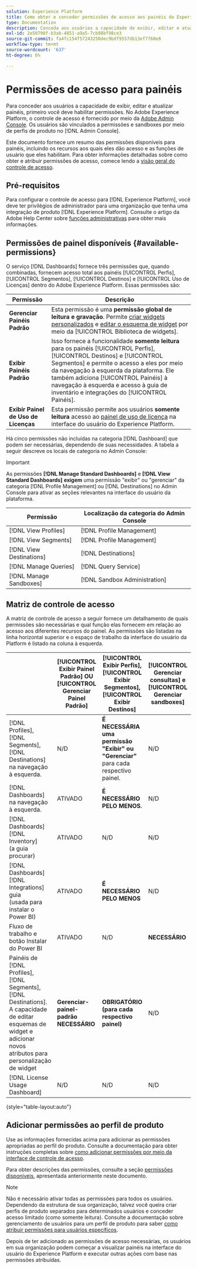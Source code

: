 ```yaml
---
solution: Experience Platform
title: Como obter e conceder permissões de acesso aos painéis do Experience Platform
type: Documentation
description: Conceda aos usuários a capacidade de exibir, editar e atualizar painéis de Experience Platform usando o Adobe Admin Console.
exl-id: 2e50790f-b3ab-4851-a9a5-7cb98bf98ce3
source-git-commit: fa4fc154f57243250dec9bdf9557db13ef7768e8
workflow-type: tm+mt
source-wordcount: '637'
ht-degree: 6%

---
```


# Permissões de acesso para painéis

Para conceder aos usuários a capacidade de exibir, editar e atualizar painéis, primeiro você deve habilitar permissões. No Adobe Experience Platform, o controle de acesso é fornecido por meio da [Adobe Admin Console](https://adminconsole.adobe.com/). Os usuários são vinculados a permissões e sandboxes por meio de perfis de produto no [!DNL Admin Console].

Este documento fornece um resumo das permissões disponíveis para painéis, incluindo os recursos aos quais eles dão acesso e as funções de usuário que eles habilitam. Para obter informações detalhadas sobre como obter e atribuir permissões de acesso, comece lendo a [visão geral do controle de acesso](../access-control/home.md).

## Pré-requisitos

Para configurar o controle de acesso para [!DNL Experience Platform], você deve ter privilégios de administrador para uma organização que tenha uma integração de produto [!DNL Experience Platform]. Consulte o artigo da Adobe Help Center sobre [funções administrativas](https://helpx.adobe.com/br/enterprise/using/admin-roles.html) para obter mais informações.

## Permissões de painel disponíveis {#available-permissions}

O serviço [!DNL Dashboards] fornece três permissões que, quando combinadas, fornecem acesso total aos painéis [!UICONTROL Perfis], [!UICONTROL Segmentos], [!UICONTROL Destinos] e [!UICONTROL Uso de Licenças] dentro do Adobe Experience Platform. Essas permissões são:

| Permissão | Descrição |
|---|---|
| **Gerenciar Painéis Padrão** | Esta permissão é uma **permissão global de leitura e gravação**. Permite [criar widgets personalizados](./customize/custom-widgets.md) e [editar o esquema de widget](./customize/edit-schema.md) por meio da [!UICONTROL Biblioteca de widgets]. |
| **Exibir Painéis Padrão** | Isso fornece a funcionalidade **somente leitura** para os painéis [!UICONTROL Perfis], [!UICONTROL Destinos] e [!UICONTROL Segmentos] e permite o acesso a eles por meio da navegação à esquerda da plataforma. Ele também adiciona [!UICONTROL Painéis] à navegação à esquerda e acesso à guia de inventário e integrações do [!UICONTROL Painéis]. |
| **Exibir Painel de Uso de Licenças** | Esta permissão permite aos usuários **somente leitura** acesso ao [painel de uso de licença](./guides/license-usage.md) na interface do usuário do Experience Platform. |

Há cinco permissões não incluídas na categoria [!DNL Dashboard] que podem ser necessárias, dependendo de suas necessidades. A tabela a seguir descreve os locais de categoria no Admin Console:

>[!IMPORTANT]
>
>As permissões **[!DNL Manage Standard Dashboards]** e **[!DNL View Standard Dashboards]** **exigem** uma permissão &quot;exibir&quot; ou &quot;gerenciar&quot; da categoria [!DNL Profile Management] ou [!DNL Destinations] no Admin Console para ativar as seções relevantes na interface do usuário da plataforma.

| Permissão | Localização da categoria do Admin Console |
|---|---|
| [!DNL View Profiles] | [!DNL Profile Management] |
| [!DNL View Segments] | [!DNL Profile Management] |
| [!DNL View Destinations] | [!DNL Destinations] |
| [!DNL Manage Queries] | [!DNL Query Service] |
| [!DNL Manage Sandboxes] | [!DNL Sandbox Administration] |

## Matriz de controle de acesso

A matriz de controle de acesso a seguir fornece um detalhamento de quais permissões são necessárias e qual função elas fornecem em relação ao acesso aos diferentes recursos do painel. As permissões são listadas na linha horizontal superior e o espaço de trabalho da interface do usuário da Platform é listado na coluna à esquerda.

|   | [!UICONTROL Exibir Painel Padrão] OU [!UICONTROL Gerenciar Painel Padrão] | [!UICONTROL Exibir Perfis],<br/>[!UICONTROL Exibir Segmentos],<br/> [!UICONTROL Exibir Destinos] | [!UICONTROL Gerenciar consultas] e [!UICONTROL Gerenciar sandboxes] | [!UICONTROL Exibir Painel de Uso de Licenças] |
|---|---|---|---|---|
| [!DNL Profiles],<br/>[!DNL Segments],<br/>[!DNL Destinations] na navegação à esquerda. | N/D | **É NECESSÁRIA uma permissão &quot;Exibir&quot; ou &quot;Gerenciar&quot;** para cada respectivo painel. | N/D | N/D |
| [!DNL Dashboards] na navegação à esquerda. | ATIVADO | **É NECESSÁRIO PELO MENOS**. | N/D | N/D |
| [!DNL Dashboards] [!DNL Inventory] <br/>(a guia procurar) | ATIVADO | N/D | N/D | N/D |
| [!DNL Dashboards] [!DNL Integrations] guia <br/>(usada para instalar o Power BI) | ATIVADO | **É NECESSÁRIO PELO MENOS** | N/D | N/D |
| Fluxo de trabalho e botão Instalar do Power BI | ATIVADO | N/D | **NECESSÁRIO** | N/D |
| Painéis de [!DNL Profiles],<br/>[!DNL Segments],<br/>[!DNL Destinations].<br/>A capacidade de editar esquemas de widget e adicionar novos atributos para personalização de widget | **Gerenciar-painel-padrão NECESSÁRIO** | **OBRIGATÓRIO (para cada respectivo painel)** | N/D | N/D |
| [!DNL License Usage Dashboard] | N/D | N/D | N/D | ATIVADO |

{style="table-layout:auto"}

## Adicionar permissões ao perfil de produto

Use as informações fornecidas acima para adicionar as permissões apropriadas ao perfil do produto. Consulte a documentação para obter instruções completas sobre [como adicionar permissões por meio da interface de controle de acesso](../access-control/ui/permissions.md).

Para obter descrições das permissões, consulte a seção [permissões disponíveis](#available-permissions), apresentada anteriormente neste documento.

>[!NOTE]
>
>Não é necessário ativar todas as permissões para todos os usuários. Dependendo da estrutura de sua organização, talvez você queira criar perfis de produto separados para determinados usuários e conceder acesso limitado (como somente leitura). Consulte a documentação sobre gerenciamento de usuários para um perfil de produto para saber [como atribuir permissões para usuários específicos](../access-control/ui/users.md).

Depois de ter adicionado as permissões de acesso necessárias, os usuários em sua organização podem começar a visualizar painéis na interface do usuário do Experience Platform e executar outras ações com base nas permissões atribuídas.
